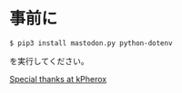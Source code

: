 # 事前に
```
$ pip3 install mastodon.py python-dotenv
```
を実行してください。

[Special thanks at kPherox](https://github.com/kPherox)
